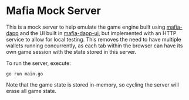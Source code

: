 # Mafia Mock Server

This is a mock server to help emulate the game engine built using [mafia-dapp](https://github.com/jrh3k5/mafia-dapp) and the UI built in [mafia-dapp-ui](https://github.com/jrh3k5/mafia-dapp-ui), but implemented with an HTTP service to allow for local testing. This removes the need to have multiple wallets running concurrently, as each tab within the browser can have its own game session with the state stored in this server.

To run the server, execute:

```
go run main.go
```

Note that the game state is stored in-memory, so cycling the server will erase all game state.
